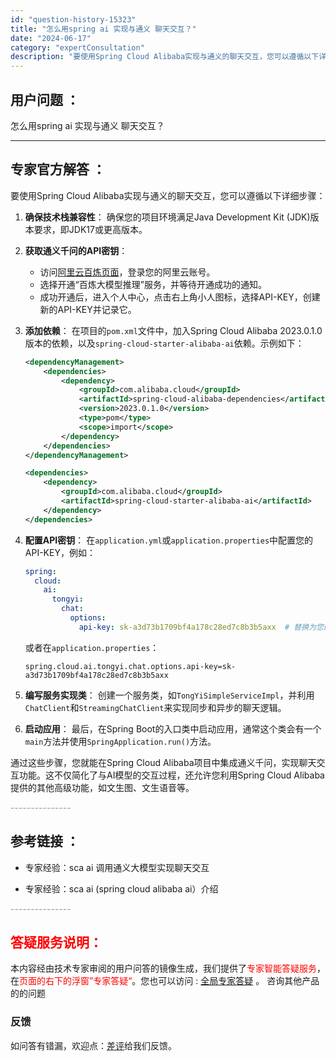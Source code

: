 ```yaml
---
id: "question-history-15323"
title: "怎么用spring ai 实现与通义 聊天交互？"
date: "2024-06-17"
category: "expertConsultation"
description: "要使用Spring Cloud Alibaba实现与通义的聊天交互，您可以遵循以下详细步骤：1. **确保技术栈兼容性**：   确保您的项目环境满足Java Development Kit (JDK)版本要求，即JDK17或更高版本。2. **获取通义千问的API密钥**：   - 访问[阿里云百"
---
```


## 用户问题 ： 
 怎么用spring ai 实现与通义 聊天交互？  

---------------
## 专家官方解答 ：

要使用Spring Cloud Alibaba实现与通义的聊天交互，您可以遵循以下详细步骤：

1. **确保技术栈兼容性**：
   确保您的项目环境满足Java Development Kit (JDK)版本要求，即JDK17或更高版本。

2. **获取通义千问的API密钥**：
   - 访问[阿里云百炼页面](https://www.aliyun.com/product/bailian)，登录您的阿里云账号。
   - 选择开通“百炼大模型推理”服务，并等待开通成功的通知。
   - 成功开通后，进入个人中心，点击右上角小人图标，选择API-KEY，创建新的API-KEY并记录它。

3. **添加依赖**：
   在项目的`pom.xml`文件中，加入Spring Cloud Alibaba 2023.0.1.0版本的依赖，以及`spring-cloud-starter-alibaba-ai`依赖。示例如下：
   ```xml
   <dependencyManagement>
       <dependencies>
           <dependency>
               <groupId>com.alibaba.cloud</groupId>
               <artifactId>spring-cloud-alibaba-dependencies</artifactId>
               <version>2023.0.1.0</version>
               <type>pom</type>
               <scope>import</scope>
           </dependency>
       </dependencies>
   </dependencyManagement>

   <dependencies>
       <dependency>
           <groupId>com.alibaba.cloud</groupId>
           <artifactId>spring-cloud-starter-alibaba-ai</artifactId>
       </dependency>
   </dependencies>
   ```

4. **配置API密钥**：
   在`application.yml`或`application.properties`中配置您的API-KEY，例如：
   ```yaml
   spring:
     cloud:
       ai:
         tongyi:
           chat:
             options:
               api-key: sk-a3d73b1709bf4a178c28ed7c8b3b5axx  # 替换为您的实际API-KEY
   ```
   或者在`application.properties`：
   ```properties
   spring.cloud.ai.tongyi.chat.options.api-key=sk-a3d73b1709bf4a178c28ed7c8b3b5axx
   ```

5. **编写服务实现类**：
   创建一个服务类，如`TongYiSimpleServiceImpl`，并利用`ChatClient`和`StreamingChatClient`来实现同步和异步的聊天逻辑。

6. **启动应用**：
   最后，在Spring Boot的入口类中启动应用，通常这个类会有一个`main`方法并使用`SpringApplication.run()`方法。

通过这些步骤，您就能在Spring Cloud Alibaba项目中集成通义千问，实现聊天交互功能。这不仅简化了与AI模型的交互过程，还允许您利用Spring Cloud Alibaba提供的其他高级功能，如文生图、文生语音等。


<font color="#949494">---------------</font> 


## 参考链接 ：

* 专家经验：sca ai 调用通义大模型实现聊天交互 
 
 * 专家经验：sca ai (spring cloud alibaba ai）介绍 


 <font color="#949494">---------------</font> 
 


## <font color="#FF0000">答疑服务说明：</font> 

本内容经由技术专家审阅的用户问答的镜像生成，我们提供了<font color="#FF0000">专家智能答疑服务</font>，在<font color="#FF0000">页面的右下的浮窗”专家答疑“</font>。您也可以访问 : [全局专家答疑](https://answer.opensource.alibaba.com/docs/intro) 。 咨询其他产品的的问题

### 反馈
如问答有错漏，欢迎点：[差评](https://ai.nacos.io/user/feedbackByEnhancerGradePOJOID?enhancerGradePOJOId=15601)给我们反馈。
